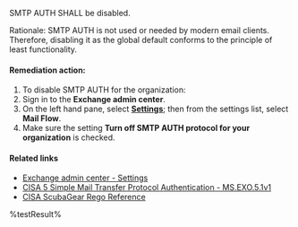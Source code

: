 SMTP AUTH SHALL be disabled.

Rationale: SMTP AUTH is not used or needed by modern email clients. Therefore, disabling it as the global default conforms to the principle of least functionality.

#### Remediation action:

1. To disable SMTP AUTH for the organization:
2. Sign in to the **Exchange admin center**.
3. On the left hand pane, select [**Settings**](https://admin.exchange.microsoft.com/#/settings); then from the settings list, select **Mail Flow**.
4. Make sure the setting **Turn off SMTP AUTH protocol for your organization** is checked.

#### Related links

* [Exchange admin center - Settings](https://admin.exchange.microsoft.com/#/settings)
* [CISA 5 Simple Mail Transfer Protocol Authentication - MS.EXO.5.1v1](https://github.com/cisagov/ScubaGear/blob/main/PowerShell/ScubaGear/baselines/exo.md#msexo51v1)
* [CISA ScubaGear Rego Reference](https://github.com/cisagov/ScubaGear/blob/main/PowerShell/ScubaGear/Rego/EXOConfig.rego#L306)

<!--- Results --->
%testResult%
